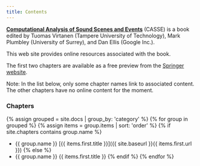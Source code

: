 ```yaml
---
title: Contents
---
```


[**Computational Analysis of Sound Scenes and Events**](http://www.springer.com/us/book/9783319634494)
(CASSE) is a book edited by Tuomas Virtanen (Tampere University of Technology), Mark Plumbley (University of Surrey), and Dan Ellis (Google Inc.).

This web site provides online resources associated with the book.

The first two chapters are available as a free preview from the [Springer website](http://www.springer.com/978-3-319-63449-4).

Note: In the list below, only some chapter names link to associated content.  The other chapters have no online content for the moment. 

### Chapters

{% assign grouped = site.docs | group_by: 'category' %}
{% for group in grouped %}
{% assign items = group.items | sort: 'order' %}
{% if site.chapters contains group.name %}
* {{ group.name }} [{{ items.first.title }}]({{ site.baseurl }}{{ items.first.url }})
{% else %}
* {{ group.name }} {{ items.first.title }}
{% endif %}
{% endfor %}
